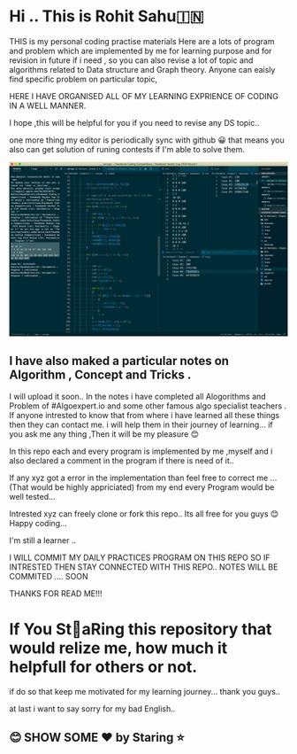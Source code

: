 # Hi ..  This is Rohit Sahu🇮🇳

THIS  is my personal  coding practise materials 
Here are a lots of program and problem which are implemented by me for learning purpose and for revision in future if i need ,
so you can also revise a lot of topic and algorithms related to Data structure and Graph theory. 
Anyone can eaisly find specific problem on particular topic,

HERE I HAVE ORGANISED ALL OF MY LEARNING EXPRIENCE OF CODING IN A  WELL MANNER.

I hope ,this will be helpful for you if you need to revise any DS topic.. 

one more thing my editor is periodically sync  with github 😀 that means you also can get solution of runing contests if I'm able to solve them.

![alt text](https://github.com/sha-since1999/CompetitiveCodingPractice/blob/gh-pages/theme.png?raw=true)


## I have also maked a particular notes on Algorithm , Concept and Tricks .
I will upload it  soon.. 
In the notes i have completed all  Alogorithms and Problem of #Algoexpert.io  and some other famous algo specialist teachers .
If anyone intrested to know that from where i have learned all these things then they can contact me. i will help them in their journey of learning...
if you ask me any thing ,Then it will be my pleasure 😊

In this repo each and every program is implemented by me ,myself and i also declared a comment in the program  if there is need of it..

If any xyz got  a error in the implementation than feel free to correct me ...(That would be highly appriciated)
from my end every Program would be well tested...

Intrested xyz can freely clone or fork this repo.. Its all free for you guys 😊 Happy coding...
  
I'm still a learner ..
 
I WILL  COMMIT MY DAILY PRACTICES PROGRAM ON THIS REPO SO IF INTRESTED THEN STAY CONNECTED WITH THIS REPO..
NOTES WILL BE COMMITED .... SOON

 THANKS FOR READ ME!!!
 
 

# If You St🌟aRing  this repository that would relize me, how much it helpfull for others or not.
 if do so that keep me motivated for my learning journey... thank you guys..
 
 at last i want to say sorry  for my bad English..
 
##  😊 SHOW SOME ♥️  by Staring ⭐️


